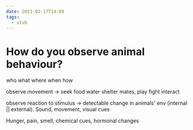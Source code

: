 ```yaml
---
date: 2021-02-17T14:09
tags: 
  - stub
---
```


# How do you observe animal behaviour?

who what where when how

observe movement -> seek food water shelter mates, play fight interact

observe reaction to stimulus -> detectable change in animals' env (internal || external). Sound, movement, visual cues

Hunger, pain, smell, chemical cues, hormonal changes
